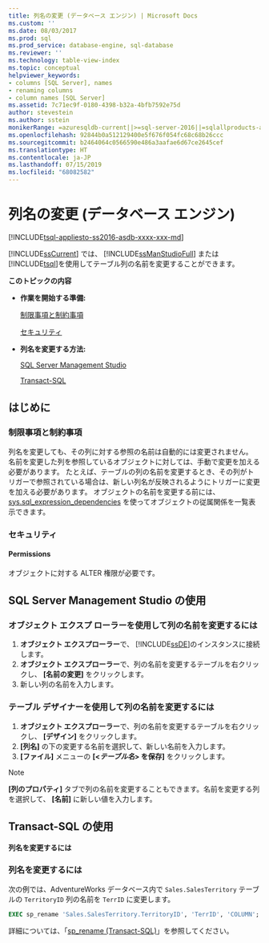 ```yaml
---
title: 列名の変更 (データベース エンジン) | Microsoft Docs
ms.custom: ''
ms.date: 08/03/2017
ms.prod: sql
ms.prod_service: database-engine, sql-database
ms.reviewer: ''
ms.technology: table-view-index
ms.topic: conceptual
helpviewer_keywords:
- columns [SQL Server], names
- renaming columns
- column names [SQL Server]
ms.assetid: 7c71ec9f-0180-4398-b32a-4bfb7592e75d
author: stevestein
ms.author: sstein
monikerRange: =azuresqldb-current||>=sql-server-2016||=sqlallproducts-allversions||>=sql-server-linux-2017||=azuresqldb-mi-current
ms.openlocfilehash: 92844b0a512129400e5f676f054fc68c68b26ccc
ms.sourcegitcommit: b2464064c0566590e486a3aafae6d67ce2645cef
ms.translationtype: HT
ms.contentlocale: ja-JP
ms.lasthandoff: 07/15/2019
ms.locfileid: "68082582"
---
```

# <a name="rename-columns-database-engine"></a>列名の変更 (データベース エンジン)

[!INCLUDE[tsql-appliesto-ss2016-asdb-xxxx-xxx-md](../../includes/tsql-appliesto-ss2016-asdb-xxxx-xxx-md.md)]

[!INCLUDE[ssCurrent](../../includes/sscurrent-md.md)] では、 [!INCLUDE[ssManStudioFull](../../includes/ssmanstudiofull-md.md)] または [!INCLUDE[tsql](../../includes/tsql-md.md)]を使用してテーブル列の名前を変更することができます。

**このトピックの内容**

- **作業を開始する準備:**

   [制限事項と制約事項](#Restrictions)

   [セキュリティ](#Security)

- **列名を変更する方法:**

   [SQL Server Management Studio](#SSMSProcedure)

   [Transact-SQL](#TsqlProcedure)

## <a name="BeforeYouBegin"></a> はじめに

### <a name="Restrictions"></a> 制限事項と制約事項

列名を変更しても、その列に対する参照の名前は自動的には変更されません。 名前を変更した列を参照しているオブジェクトに対しては、手動で変更を加える必要があります。 たとえば、テーブルの列の名前を変更するとき、その列がトリガーで参照されている場合は、新しい列名が反映されるようにトリガーに変更を加える必要があります。 オブジェクトの名前を変更する前には、 [sys.sql_expression_dependencies](../../relational-databases/system-catalog-views/sys-sql-expression-dependencies-transact-sql.md) を使ってオブジェクトの従属関係を一覧表示できます。

### <a name="Security"></a> セキュリティ

#### <a name="Permissions"></a> Permissions

オブジェクトに対する ALTER 権限が必要です。

## <a name="SSMSProcedure"></a> SQL Server Management Studio の使用

### <a name="to-rename-a-column-using-object-explorer"></a>オブジェクト エクスプ ローラーを使用して列の名前を変更するには

1. **オブジェクト エクスプローラー**で、 [!INCLUDE[ssDE](../../includes/ssde-md.md)]のインスタンスに接続します。
2. **オブジェクト エクスプローラー**で、列の名前を変更するテーブルを右クリックし、 **[名前の変更]** をクリックします。
3. 新しい列の名前を入力します。

### <a name="to-rename-a-column-using-table-designer"></a>テーブル デザイナーを使用して列の名前を変更するには

1. **オブジェクト エクスプローラー**で、列の名前を変更するテーブルを右クリックし、 **[デザイン]** をクリックします。
2. **[列名]** の下の変更する名前を選択して、新しい名前を入力します。
3. **[ファイル]** メニューの **[<_テーブル名_> を保存]** をクリックします。

> [!NOTE]
> **[列のプロパティ]** タブで列の名前を変更することもできます。名前を変更する列を選択して、 **[名前]** に新しい値を入力します。

## <a name="TsqlProcedure"></a> Transact-SQL の使用

**列名を変更するには**

### <a name="to-rename-a-column"></a>列名を変更するには

次の例では、AdventureWorks データベース内で `Sales.SalesTerritory` テーブルの `TerritoryID` 列の名前を `TerrID` に変更します。

```sql
EXEC sp_rename 'Sales.SalesTerritory.TerritoryID', 'TerrID', 'COLUMN';
```

詳細については、「[sp_rename &#40;Transact-SQL&#41;](../../relational-databases/system-stored-procedures/sp-rename-transact-sql.md)」を参照してください。

